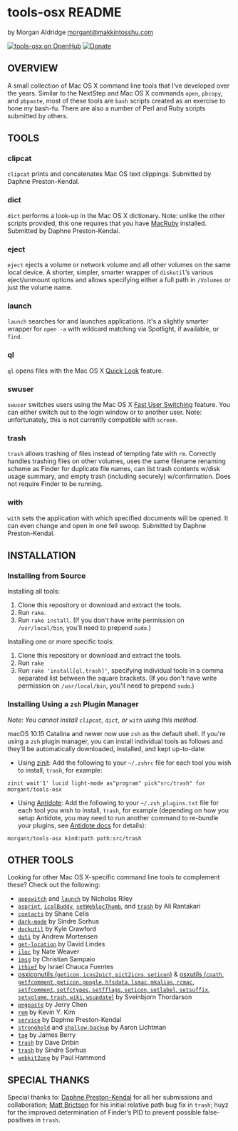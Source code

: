 tools-osx README
================

by Morgan Aldridge <morgant@makkintosshu.com>

[![tools-osx on OpenHub](https://www.openhub.net/p/tools-osx/widgets/project_thin_badge.gif)](https://www.openhub.net/p/tools-osx) [![Donate](https://img.shields.io/badge/Donate-PayPal-green.svg)](https://www.paypal.com/cgi-bin/webscr?cmd=_donations&business=DBY3R8ARLDELE&currency_code=USD&source=url)

OVERVIEW
--------

A small collection of Mac OS X command line tools that I’ve developed over the years. Similar to the NextStep and Mac OS X commands `open`, `pbcopy`, and `pbpaste`, most of these tools are `bash` scripts created as an exercise to hone my bash-fu. There are also a number of Perl and Ruby scripts submitted by others.

TOOLS
-----

### clipcat

`clipcat` prints and concatenates Mac OS text clippings. Submitted by Daphne Preston-Kendal.

### dict

`dict` performs a look-up in the Mac OS X dictionary. Note: unlike the other scripts provided, this one requires that you have [MacRuby](http://macruby.org/) installed. Submitted by Daphne Preston-Kendal.

### eject

`eject` ejects a volume or network volume and all other volumes on the same local device. A shorter, simpler, smarter wrapper of `diskutil`’s various eject/unmount options and allows specifying either a full path in `/Volumes` or just the volume name.

### launch

`launch` searches for and launches applications. It's a slightly smarter wrapper for `open -a` with wildcard matching via Spotlight, if available, or `find`.

### ql

`ql` opens files with the Mac OS X [Quick Look](https://support.apple.com/en-ca/guide/mac-help/mh14119/mac) feature.

### swuser

`swuser` switches users using the Mac OS X [Fast User Switching](https://support.apple.com/en-ca/guide/mac-help/mchlp2439/mac) feature. You can either switch out to the login window or to another user. Note: unfortunately, this is not currently compatible with `screen`.

### trash

`trash` allows trashing of files instead of tempting fate with `rm`. Correctly handles trashing files on other volumes, uses the same filename renaming scheme as Finder for duplicate file names, can list trash contents w/disk usage summary, and empty trash (including securely) w/confirmation. Does not require Finder to be running.

### with

`with` sets the application with which specified documents will be opened. It can even change and open in one fell swoop. Submitted by Daphne Preston-Kendal.

INSTALLATION
------------

### Installing from Source

Installing all tools:

1. Clone this repository or download and extract the tools.
2. Run `rake`.
3. Run `rake install`. (If you don't have write permission on `/usr/local/bin`, you'll need to prepend `sudo`.)

Installing one or more specific tools:

1. Clone this repository or download and extract the tools.
2. Run `rake`
3. Run `rake 'install[ql,trash]'`, specifying individual tools in a comma separated list between the square brackets. (If you don't have write permission on `/usr/local/bin`, you'll need to prepend `sudo`.)

### Installing Using a `zsh` Plugin Manager

_Note: You cannot install `clipcat`, `dict`, or `with` using this method._

macOS 10.15 Catalina and newer now use `zsh` as the default shell. If you're using a `zsh` plugin manager, you can install individual tools as follows and they'll be automatically downloaded, installed, and kept up-to-date:

* Using [zinit](https://github.com/zdharma/zinit): Add the following to your `~/.zshrc` file for each tool you wish to install, `trash`, for example:

```shell
zinit wait'1' lucid light-mode as"program" pick"src/trash" for morgant/tools-osx
```

* Using [Antidote](https://github.com/mattmc3/antidote): Add the following to your `~/.zsh_plugins.txt` file for each tool you wish to install, `trash`, for example (depending on how you setup Antidote, you may need to run another command to re-bundle your plugins, see [Antidote docs](https://getantidote.github.io/usage#loading-plugins) for details):

```shell
morgant/tools-osx kind:path path:src/trash
```

OTHER TOOLS
-----------

Looking for other Mac OS X-specific command line tools to complement these? Check out the following:

* [`appswitch`](http://sabi.net/nriley/software/#appswitch) and [`launch`](http://sabi.net/nriley/software/#launch) by Nicholas Riley
* [`asprint`](http://hasseg.org/asprint/), [`icalBuddy`](http://hasseg.org/icalBuddy/), [`setWeblocThumb`](http://hasseg.org/setWeblocThumb/), and [`trash`](http://hasseg.org/trash/) by Ali Rantakari
* [`contacts`](https://web.archive.org/web/20160319061131/http://www.gnufoo.org/contacts/) by Shane Celis
* [`dark-mode`](https://github.com/sindresorhus/dark-mode) by Sindre Sorhus
* [`dockutil`](https://github.com/kcrawford/dockutil) by Kyle Crawford
* [`duti`](https://github.com/moretension/duti) by Andrew Mortensen
* [`get-location`](https://github.com/lindes/get-location) by David Lindes
* [`iloc`](https://derailer.org/iloc/) by Nate Weaver
* [`imsg`](https://github.com/chrisfsampaio/imsg) by Christian Sampaio
* [`ithief`](https://web.archive.org/web/20120418093332/http://cachivaches.chauca.net/ithief/) by Israel Chauca Fuentes
* [osxiconutils (`geticon`, `icns2pict`, `pict2icns`, `seticon`)](http://sveinbjorn.org/osxiconutils) & [osxutils (`cpath`, `getfcomment`, `geticon`, `google`, `hfsdata`, `lsmac`, `mkalias`, `rcmac`, `setfcomment`, `setfctypes`, `setfflags`, `seticon`, `setlabel`, `setsuffix`, `setvolume`, `trash`, `wiki`, `wsupdate`)](https://web.archive.org/web/20100831125502/http://osxutils.sourceforge.net/) by Sveinbjorn Thordarson
* [`pngpaste`](https://github.com/jcsalterego/pngpaste) by Jerry Chen
* [`rem`](https://github.com/kykim/rem) by Kevin Y. Kim
* [`service`](https://github.com/dpk/service) by Daphne Preston-Kendal
* [`stronghold`](https://github.com/alichtman/stronghold) and [`shallow-backup`](https://github.com/alichtman/shallow-backup) by Aaron Lichtman
* [`tag`](https://github.com/jdberry/tag) by James Berry
* [`trash`](http://www.dribin.org/dave/osx-trash/) by Dave Dribin
* [`trash`](https://github.com/sindresorhus/trash) by Sindre Sorhus
* [`webkit2png`](http://www.paulhammond.org/webkit2png/) by Paul Hammond

SPECIAL THANKS
--------------

Special thanks to: [Daphne Preston-Kendal](http://dpk.io/) for all her submissions and collaboration; [Matt Brictson](https://mattbrictson.com) for his initial relative path bug fix in `trash`; huyz for the improved determination of Finder’s PID to prevent possible false-positives in `trash`.

